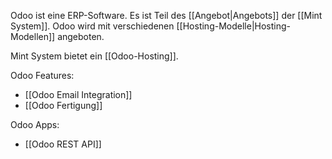Odoo ist eine ERP-Software. Es ist Teil des [[Angebot|Angebots]] der [[Mint System]]. Odoo wird mit verschiedenen [[Hosting-Modelle|Hosting-Modellen]] angeboten.

Mint System bietet ein [[Odoo-Hosting]].

Odoo Features:

* [[Odoo Email Integration]]
* [[Odoo Fertigung]]

Odoo Apps:

* [[Odoo REST API]]